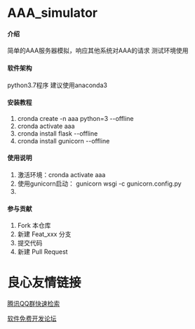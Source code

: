 # AAA_simulator

#### 介绍
简单的AAA服务器模拟，响应其他系统对AAA的请求
测试环境使用

#### 软件架构
python3.7程序
建议使用anaconda3


#### 安装教程

1. cronda create -n aaa python=3 --offline
2. cronda activate  aaa
3. cronda install flask  --offline
4. cronda install gunicorn  --offline

#### 使用说明

1. 激活环境：cronda activate  aaa
2. 使用gunicorn启动： gunicorn wsgi -c gunicorn.config.py
3. 

#### 参与贡献

1. Fork 本仓库
2. 新建 Feat_xxx 分支
3. 提交代码
4. 新建 Pull Request




 # 良心友情链接

[腾讯QQ群快速检索](http://u.720life.cn/s/8cf73f7c)

[软件免费开发论坛](http://u.720life.cn/s/bbb01dc0)
